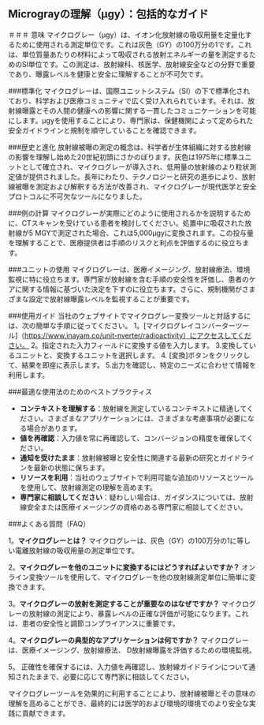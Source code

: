## Micrograyの理解（μgy）：包括的なガイド

＃＃＃ 意味
マイクログレー（μgy）は、イオン化放射線の吸収用量を定量化するために使用される測定単位です。これは灰色（GY）の100万分の1です。これは、単位質量あたりの材料によって吸収される放射エネルギーの量を測定するためのSI単位です。この測定は、放射線科、核医学、放射線安全などの分野で重要であり、曝露レベルを健康と安全に理解することが不可欠です。

###標準化
マイクログレーは、国際ユニットシステム（SI）の下で標準化されており、科学および医療コミュニティで広く受け入れられています。それは、放射線曝露とその人間の健康への影響に関する一貫したコミュニケーションを可能にします。μgyを使用することにより、専門家は、保健機関によって定められた安全ガイドラインと規制を順守していることを確認できます。

###歴史と進化
放射線被曝の測定の概念は、科学者が生体組織に対する放射線の影響を理解し始めた20世紀初頭にさかのぼります。灰色は1975年に標準ユニットとして確立され、マイクログレーが導入され、低用量の放射線のより粒状測定値が提供されました。長年にわたり、テクノロジーと研究の進歩により、放射線被曝を測定および解釈する方法が改善され、マイクログレーが現代医学と安全プロトコルに不可欠なツールになりました。

###例の計算
マイクログレーが実際にどのように使用されるかを説明するために、CTスキャンを受けている患者を検討してください。処置中に吸収された放射線が5 MGYで測定された場合、これは5,000μgyに変換されます。この投与量を理解することで、医療提供者は手順のリスクと利点を評価するのに役立ちます。

###ユニットの使用
マイクログレーは、医療イメージング、放射線療法、環境監視に特に役立ちます。専門家が放射線を含む手順の安全性を評価し、患者のケアに関する情報に基づいた決定を下すのに役立ちます。さらに、規制機関がさまざまな設定で放射線曝露レベルを監視することが重要です。

###使用ガイド
当社のウェブサイトでマイクログレー変換ツールと対話するには、次の簡単な手順に従ってください。
1。[マイクログレイコンバーターツール]（https://www.inayam.co/unit-nverter/radioactivity）にアクセスしてください。
2。指定された入力フィールドに変換する値を入力します。
3.変換しているユニットと、変換するユニットを選択します。
4. [変換]ボタンをクリックして、結果を即座に表示します。
5.出力を確認し、特定のニーズに合わせて情報を利用します。

###最適な使用法のためのベストプラクティス
-  **コンテキストを理解する**：放射線を測定しているコンテキストに精通してください。さまざまなアプリケーションには、さまざまな考慮事項が必要になる場合があります。
-  **値を再確認**：入力値を常に再確認して、コンバージョンの精度を確保してください。
-  **通知を受けたまま**：放射線被曝と安全性に関連する最新の研究とガイドラインを最新の状態に保ちます。
-  **リソースを利用**：当社のウェブサイトで利用可能な追加のリソースとツールを使用して、放射線測定の理解を高めます。
-  **専門家に相談してください**：疑わしい場合は、ガイダンスについては、放射線安全または医療イメージングの資格のある専門家に相談してください。

###よくある質問（FAQ）

1。**マイクログレーとは？**
マイクログレーは、灰色（GY）の100万分の1に等しい電離放射線の吸収用量の測定単位です。

2。**マイクログレーを他のユニットに変換するにはどうすればよいですか？**
オンライン変換ツールを使用して、マイクログレーを他の放射線測定単位に簡単に変換できます。

3。**マイクログレーの放射を測定することが重要なのはなぜですか？**
マイクログレーの放射線の測定により、暴露レベルの正確な評価が可能になります。これは、患者の安全性と調節コンプライアンスに重要です。

4。**マイクログレーの典型的なアプリケーションは何ですか？**
マイクログレーは、医療イメージング、放射線療法、 D放射線曝露を評価するための環境監視。

5。
正確性を確保するには、入力値を再確認し、放射線ガイドラインについて通知されたままで、必要に応じて専門家に相談してください。

マイクログレーツールを効果的に利用することにより、放射線被曝とその意味の理解を高めることができ、最終的には医学的および環境的環境でのより安全な実践に貢献できます。